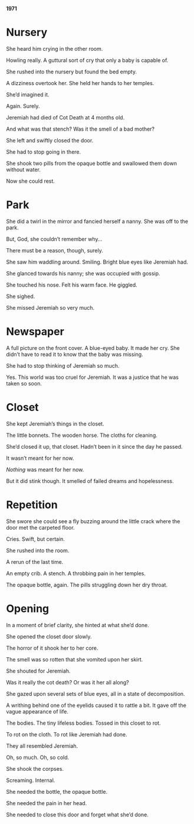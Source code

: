 **1971**

# Nursery

She heard him crying in the other room.

Howling really. A guttural sort of cry that only a baby is capable of.

She rushed into the nursery but found the bed empty.

A dizziness overtook her. She held her hands to her temples.

She’d imagined it.

Again. Surely.

Jeremiah had died of Cot Death at 4 months old.

And what was that stench? Was it the smell of a bad mother?

She left and swiftly closed the door.

She had to stop going in there.

She shook two pills from the opaque bottle and swallowed them down without water.

Now she could rest.

# Park

She did a twirl in the mirror and fancied herself a nanny. She was off to the park.

But, God, she couldn’t remember why…

There must be a reason, though, surely.

She saw him waddling around. Smiling. Bright blue eyes like Jeremiah had.

She glanced towards his nanny; she was occupied with gossip.

She touched his nose. Felt his warm face. He giggled.

She sighed.

She missed Jeremiah so very much.

# Newspaper

A   full picture on the front cover. A blue-eyed baby.  It made her cry.   She didn’t have to read it to know that the baby was missing.

She had to stop thinking of Jeremiah so much.

Yes. This world was too cruel for Jeremiah. It was a justice that he was taken so soon.

# Closet

She kept Jeremiah’s things in the closet.

The little bonnets. The wooden horse. The cloths for cleaning.

She’d closed it up, that closet. Hadn’t been in it since the day he passed.

It wasn’t meant for her now.

*Nothing* was meant for her now.

But it did stink though. It smelled of failed dreams and hopelessness.

# Repetition

She swore she could see a fly buzzing around the little crack where the door met the carpeted floor.

Cries. Swift, but certain.

She rushed into the room.

A rerun of the last time.

An empty crib. A stench. A throbbing pain in her temples.

The opaque bottle, again. The pills struggling down her dry throat.

# Opening

In a moment of brief clarity, she hinted at what she’d done.

She opened the closet door slowly.

The horror of it shook her to her core.

The smell was so rotten that she vomited upon her skirt.

She shouted for Jeremiah.

Was it really the cot death? Or was it her all along?

She gazed upon several sets of blue eyes, all in a state of decomposition.

A writhing behind one of the eyelids caused it to rattle a bit. It gave off the vague appearance of life.

The bodies. The tiny lifeless bodies. Tossed in this closet to rot.

To rot on the cloth. To rot like Jeremiah had done.

They all resembled Jeremiah.

Oh, so much. Oh, so cold.

She shook the corpses.

Screaming. Internal.

She needed the bottle, the opaque bottle.

She needed the pain in her head.

She needed to close this door and forget what she’d done.